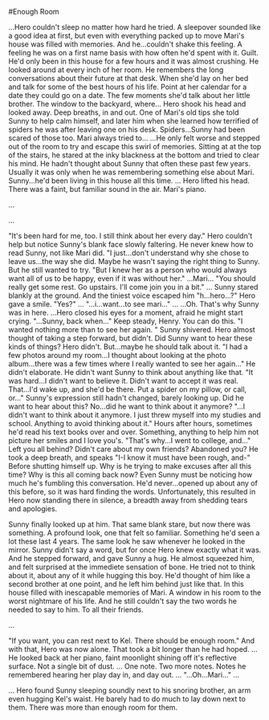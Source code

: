 #Enough Room

...Hero couldn't sleep no matter how hard he tried. A sleepover sounded like a good idea at first, but even with everything packed up to move Mari's house was filled with memories. And he...couldn't shake this feeling. A feeling he was on a first name basis with how often he'd spent with it. 
Guilt.
He'd only been in this house for a few hours and it was almost crushing. He looked around at every inch of her room. He remembers the long conversations about their future at that desk. When she'd lay on her bed and talk for some of the best hours of his life. Point at her calendar for a date they could go on a date. The few moments she'd talk about her little brother. The window to the backyard, where...
 Hero shook his head and looked away. Deep breaths, in and out. One of Mari's old tips she told Sunny to help calm himself, and later him when she learned how terrified of spiders he was after leaving one on his desk. Spiders...Sunny had been scared of those too. Mari always tried to...
...He only felt worse and stepped out of the room to try and escape this swirl of memories. Sitting at at the top of the stairs, he stared at the inky blackness at the bottom and tried to clear his mind. He hadn't thought about Sunny that often these past few years. Usually it was only when he was remembering something else about Mari. Sunny...he'd been living in this house all this time. 
...
Hero lifted his head. There was a faint, but familiar sound in the air.
Mari's piano.

...

...

"It's been hard for me, too. I still think about her every day."
Hero couldn't help but notice Sunny's blank face slowly faltering. He never knew how to read Sunny, not like Mari did.
"I just...don't understand why she chose to leave us...the way she did.
Maybe he wasn't saying the right thing to Sunny. But he still wanted to try.
"But I knew her as a person who would always want all of us to be happy, even if it was without her."
...Mari...
"You should really get some rest. Go upstairs. I'll come join you in a bit."
...
Sunny stared blankly at the ground. And the tiniest voice escaped him "h...hero...?"
Hero gave a smile. "Yes?"
...
"...i...want...to see mari..."
...
...Oh. That's why Sunny was in here.
...Hero closed his eyes for a moment, afraid he might start crying.
"...Sunny, back when..." Keep steady, Henry. You can do this. "I wanted nothing more than to see her again. "
Sunny shivered. Hero almost thought of taking a step forward, but didn't.
Did Sunny want to hear these kinds of things? Hero didn't. But...maybe he should talk about it.
"I had a few photos around my room...I thought about looking at the photo album...there was a few times where I really wanted to see her again..."
He didn't elaborate. He didn't want Sunny to think about anything like that.
"It was hard...I didn't want to believe it. Didn't want to accept it was real. That...I'd wake up, and she'd be there. Put a spider on my pillow, or call, or..."
Sunny's expression still hadn't changed, barely looking up. Did he want to hear about this? No...did he want to think about it anymore?
"...I didn't want to think about it anymore. I just threw myself into my studies and school. Anything to avoid thinking about it."
Hours after hours, sometimes he'd read his text books over and over. Something, anything to help him not picture her smiles and I love you's.
"That's why...I went to college, and..." Left you all behind? Didn't care about my own friends? Abandoned you?
He took a deep breath, and speaks "I-I know it must have been rough, and-"
Before shutting himself up. Why is he trying to make excuses after all this time? Why is this all coming back now?
Even Sunny must be noticing how much he's fumbling this conversation. He'd never...opened up about any of this before, so it was hard finding the words. Unfortunately, this resulted in Hero now standing there in silence, a breadth away from shedding tears and apologies.

Sunny finally looked up at him. That same blank stare, but now there was something. A profound look, one that felt so familiar. Something he'd seen a lot these last 4 years. The same look he saw whenever he looked in the mirror. Sunny didn't say a word, but for once Hero knew exactly what it was.
And he stepped forward, and gave Sunny a hug. He almost squeezed him, and felt surprised at the immediete sensation of bone. He tried not to think about it, about any of it while hugging this boy. He'd thought of him like a second brother at one point, and he left him behind just like that. In this house filled with inescapable memories of Mari. A window in his room to the worst nightmare of his life.
And he still couldn't say the two words he needed to say to him. To all their friends.

...

"If you want, you can rest next to Kel. There should be enough room."
And with that, Hero was now alone. That took a bit longer than he had hoped.
...
He looked back at her piano, faint moonlight shining off it's reflective surface. Not a single bit of dust.
...
One note. Two more notes. Notes he remembered hearing her play day in, and day out.
...
"...Oh...Mari..."
...

...
Hero found Sunny sleeping soundly next to his snoring brother, an arm even hugging Kel's waist. He barely had to do much to lay down next to them.
There was more than enough room for them.